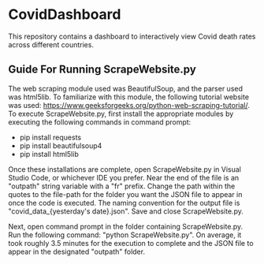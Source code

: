 # CovidDashboard
This repository contains a dashboard to interactively view Covid death rates across different countries.

## Guide For Running ScrapeWebsite.py
The web scraping module used was BeautifulSoup, and the parser used was html5lib. To familiarize with this module, the following tutorial website was used: https://www.geeksforgeeks.org/python-web-scraping-tutorial/. To execute ScrapeWebsite.py, first install the appropriate modules by executing the following commands in command prompt:

  * pip install requests
  * pip install beautifulsoup4
  * pip install html5lib

Once these installations are complete, open ScrapeWebsite.py in Visual Studio Code, or whichever IDE you prefer. Near the end of the file is an "outpath" string variable with a "fr" prefix. Change the path within the quotes to the file-path for the folder you want the JSON file to appear in once the code is executed. The naming convention for the output file is "covid_data_{yesterday's date}.json". Save and close ScrapeWebsite.py.

Next, open command prompt in the folder containing ScrapeWebsite.py. Run the following command: "python ScrapeWebsite.py". On average, it took roughly 3.5 minutes for the execution to complete and the JSON file to appear in the designated "outpath" folder.
